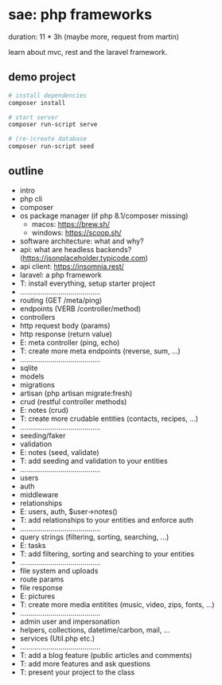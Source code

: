 # sae: php frameworks

duration: 11 * 3h (maybe more, request from martin)

learn about mvc, rest and the laravel framework.

## demo project

```bash
# install dependencies
composer install

# start server
composer run-script serve

# (re-)create database
composer run-script seed
```

## outline

- intro
- php cli
- composer
- os package manager (if php 8.1/composer missing)
    - macos: https://brew.sh/
    - windows: https://scoop.sh/
- software architecture: what and why?
- api: what are headless backends? (https://jsonplaceholder.typicode.com)
- api client: https://insomnia.rest/
- laravel: a php framework
- T: install everything, setup starter project
- ........................................
- routing (GET /meta/ping)
- endpoints (VERB /controller/method)
- controllers
- http request body (params)
- http response (return value)
- E: meta controller (ping, echo)
- T: create more meta endpoints (reverse, sum, ...)
- ........................................
- sqlite
- models
- migrations
- artisan (php artisan migrate:fresh)
- crud (restful controller methods)
- E: notes (crud)
- T: create more crudable entities (contacts, recipes, ...)
- ........................................
- seeding/faker
- validation
- E: notes (seed, validate)
- T: add seeding and validation to your entities
- ........................................
- users
- auth
- middleware
- relationships
- E: users, auth, $user->notes()
- T: add relationships to your entities and enforce auth
- ........................................
- query strings (filtering, sorting, searching, ...)
- E: tasks
- T: add filtering, sorting and searching to your entities
- ........................................
- file system and uploads
- route params
- file response
- E: pictures
- T: create more media entitites (music, video, zips, fonts, ...)
- ........................................
- admin user and impersonation
- helpers, collections, datetime/carbon, mail, ...
- services (Util.php etc.)
- ........................................
- T: add a blog feature (public articles and comments)
- T: add more features and ask questions
- T: present your project to the class

